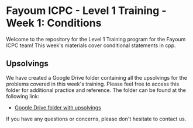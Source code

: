 # Fayoum ICPC - Level 1 Training - Week 1: Conditions

Welcome to the repository for the Level 1 Training program for the Fayoum ICPC team! This week's materials cover conditional statements in cpp.

## Upsolvings

We have created a Google Drive folder containing all the upsolvings for the problems covered in this week's training. Please feel free to access this folder for additional practice and reference. The folder can be found at the following link:

- [Google Drive folder with upsolvings](https://drive.google.com/drive/folders/1h6slXub76ETPaTzyCI3lu45il5GpmPPr?usp=sharing)


If you have any questions or concerns, please don't hesitate to contact us.
